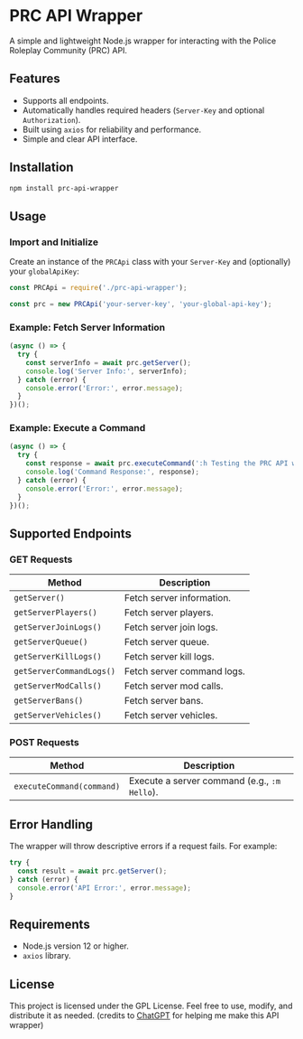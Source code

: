# PRC API Wrapper

A simple and lightweight Node.js wrapper for interacting with the Police Roleplay Community (PRC) API.

## Features

- Supports all endpoints.
- Automatically handles required headers (`Server-Key` and optional `Authorization`).
- Built using `axios` for reliability and performance.
- Simple and clear API interface.

## Installation

```bash
npm install prc-api-wrapper
```

## Usage

### Import and Initialize

Create an instance of the `PRCApi` class with your `Server-Key` and (optionally) your `globalApiKey`:

```javascript
const PRCApi = require('./prc-api-wrapper');

const prc = new PRCApi('your-server-key', 'your-global-api-key');
```

### Example: Fetch Server Information

```javascript
(async () => {
  try {
    const serverInfo = await prc.getServer();
    console.log('Server Info:', serverInfo);
  } catch (error) {
    console.error('Error:', error.message);
  }
})();
```

### Example: Execute a Command

```javascript
(async () => {
  try {
    const response = await prc.executeCommand(':h Testing the PRC API wrapper!');
    console.log('Command Response:', response);
  } catch (error) {
    console.error('Error:', error.message);
  }
})();
```

## Supported Endpoints

### GET Requests

| Method               | Description                  |
|----------------------|------------------------------|
| `getServer()`        | Fetch server information.    |
| `getServerPlayers()` | Fetch server players.        |
| `getServerJoinLogs()`| Fetch server join logs.      |
| `getServerQueue()`   | Fetch server queue.          |
| `getServerKillLogs()`| Fetch server kill logs.      |
| `getServerCommandLogs()`| Fetch server command logs.|
| `getServerModCalls()`| Fetch server mod calls.      |
| `getServerBans()`    | Fetch server bans.           |
| `getServerVehicles()`| Fetch server vehicles.       |

### POST Requests

| Method                | Description                  |
|-----------------------|------------------------------|
| `executeCommand(command)` | Execute a server command (e.g., `:m Hello`). |

## Error Handling

The wrapper will throw descriptive errors if a request fails. For example:

```javascript
try {
  const result = await prc.getServer();
} catch (error) {
  console.error('API Error:', error.message);
}
```

## Requirements

- Node.js version 12 or higher.
- `axios` library.

## License

This project is licensed under the GPL License. Feel free to use, modify, and distribute it as needed.
(credits to [ChatGPT](https://chatgpt.com/) for helping me make this API wrapper)
